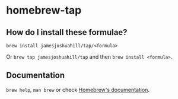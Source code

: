 # homebrew-tap

## How do I install these formulae?

`brew install jamesjoshuahill/tap/<formula>`

Or `brew tap jamesjoshuahill/tap` and then `brew install <formula>`.

## Documentation

`brew help`, `man brew` or check [Homebrew's documentation](https://docs.brew.sh).
